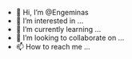 - 👋 Hi, I’m @Engeminas
- 👀 I’m interested in ...
- 🌱 I’m currently learning ...
- 💞️ I’m looking to collaborate on ...
- 📫 How to reach me ...

<!---
Engeminas/Engeminas is a ✨ special ✨ repository because its `README.md` (this file) appears on your GitHub profile.
You can click the Preview link to take a look at your changes.
--->
